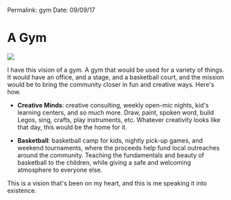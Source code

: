 
Permalink: gym
Date: 09/09/17

# A Gym

![](https://dl.dropboxusercontent.com/s/u4l7idgnhtq2df4/Image.jpeg)

I have this vision of a gym. A gym that would be used for a variety of things. It would have an office, and a stage, and a basketball court, and the mission would be to bring the community closer in fun and creative ways. Here's how.

- **Creative Minds**: creative consulting, weekly open-mic nights, kid's learning centers, and so much more. Draw, paint, spoken word, build Legos, sing, crafts, play instruments, etc. Whatever creativity looks like that day, this would be the home for it.

- **Basketball**: basketball camp for kids, nightly pick-up games, and weekend tournaments, where the proceeds help fund local outreaches around the community. Teaching the fundamentals and beauty of basketball to the children, while giving a safe and welcoming atmosphere to everyone else.

This is a vision that's been on my heart, and this is me speaking it into existence.